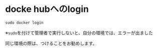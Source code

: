 # docke hubへのlogin

```cmd
sudo docker login
```

※`sudo`を付けて管理者で実行しないと、自分の環境では、エラーが出ました

同じ環境の際は、つけることをお勧めします。
